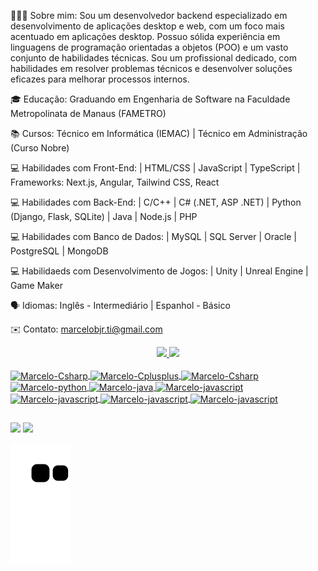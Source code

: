 🙋🏻‍♂️ Sobre mim: Sou um desenvolvedor backend especializado em desenvolvimento de aplicações desktop e web, com um foco mais acentuado em aplicações desktop. Possuo sólida experiência em linguagens de programação orientadas a objetos (POO) e um vasto conjunto de habilidades técnicas. Sou um profissional dedicado, com habilidades em resolver problemas técnicos e desenvolver soluções eficazes para melhorar processos internos.

🎓 Educação: Graduando em Engenharia de Software na Faculdade Metropolinata de Manaus (FAMETRO)

📚 Cursos: Técnico em Informática (IEMAC) | Técnico em Administração (Curso Nobre)

💻 Habilidades com Front-End:
| HTML/CSS
| JavaScript
| TypeScript
| Frameworks: Next.js, Angular, Tailwind CSS, React

💻 Habilidades com Back-End:
| C/C++
| C# (.NET, ASP .NET)
| Python (Django, Flask, SQLite)
| Java
| Node.js
| PHP

💻 Habilidades com Banco de Dados:
| MySQL
| SQL Server
| Oracle
| PostgreSQL
| MongoDB

💻 Habilidaeds com Desenvolvimento de Jogos:
| Unity
| Unreal Engine
| Game Maker

🗣️ Idiomas: Inglês - Intermediário | Espanhol - Básico

✉️ Contato: marcelobjr.ti@gmail.com

<div align="center">
  <a href="https://github.com/Marcelojr29">
  <img height="150em" src="https://github-readme-stats.vercel.app/api?username=Marcelojr29&show_icons=true&theme=dark&include_all_commits=true&count_private=true"/>
  <img height="150em" src="https://github-readme-stats.vercel.app/api/top-langs/?username=Marcelojr29&layout=compact&langs_count=7&theme=dark"/>
</div>
  
<div style="display: inline_block"><br>
  <img align="center" alt="Marcelo-Csharp" height="30" width="40" src="https://cdn.jsdelivr.net/gh/devicons/devicon@latest/icons/c/c-original.svg" />
  <img align="center" alt="Marcelo-Cplusplus" height="30" width="40" src="https://cdn.jsdelivr.net/gh/devicons/devicon/icons/cplusplus/cplusplus-original.svg" />
  <img align="center" alt="Marcelo-Csharp" height="30" width="40" src="https://cdn.jsdelivr.net/gh/devicons/devicon/icons/csharp/csharp-original.svg" />
  <img align="center" alt="Marcelo-python" height="30" width="40" src="https://cdn.jsdelivr.net/gh/devicons/devicon/icons/python/python-original.svg" />
  <img align="center" alt="Marcelo-java" height="30" width="40" src="https://cdn.jsdelivr.net/gh/devicons/devicon@latest/icons/java/java-original-wordmark.svg" />
  <img align="center" alt="Marcelo-javascript" height="30" width="40" src="https://cdn.jsdelivr.net/gh/devicons/devicon/icons/javascript/javascript-original.svg" />
  <img align="center" alt="Marcelo-javascript" height="30" width="40" src="https://cdn.jsdelivr.net/gh/devicons/devicon@latest/icons/nodejs/nodejs-original-wordmark.svg" />
  <img align="center" alt="Marcelo-javascript" height="30" width="40" src="https://cdn.jsdelivr.net/gh/devicons/devicon@latest/icons/mysql/mysql-original-wordmark.svg" />
  <img align="center" alt="Marcelo-javascript" height="30" width="40" src="https://cdn.jsdelivr.net/gh/devicons/devicon@latest/icons/unity/unity-original-wordmark.svg" />
  
</div>
  
  ##
  
<div>
  <a href="https://www.linkedin.com/in/marcelo-borges-de-oliveira-junior-073990266/" target="_blank"><img src="https://img.shields.io/badge/LinkedIn-0077B5?style=for-the-badge&logo=linkedin&logoColor=white" target="_blank"></a>
  <a href = "mailto:contatormarcelobjr.ti@gmail.com"><img src="https://img.shields.io/badge/-Gmail-%23333?style=for-the-badge&logo=gmail&logoColor=white" target="_blank"></a>
  
   ![Snake animation](https://github.com/rafaballerini/rafaballerini/blob/output/github-contribution-grid-snake.svg)
</div>
